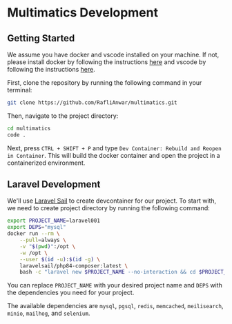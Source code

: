 # Multimatics Development

## Getting Started

We assume you have docker and vscode installed on your machine. If not, please install docker by following the instructions [here](https://docs.docker.com/get-docker/) and vscode by following the instructions [here](https://code.visualstudio.com/download).

First, clone the repository by running the following command in your terminal:

```bash
git clone https://github.com/RafliAnwar/multimatics.git
```

Then, navigate to the project directory:

```bash
cd multimatics
code .
```

Next, press `CTRL + SHIFT + P` and type `Dev Container: Rebuild and Reopen in Container`. This will build the docker container and open the project in a containerized environment.

## Laravel Development

We'll use [Laravel Sail](https://laravel.com/docs/11.x/sail) to create devcontainer for our project. To start with, we need to create project directory by running the following command:

```bash
export PROJECT_NAME=laravel001
export DEPS="mysql"
docker run --rm \
    --pull=always \
    -v "$(pwd)":/opt \
    -w /opt \
    --user $(id -u):$(id -g) \
    laravelsail/php84-composer:latest \
    bash -c "laravel new $PROJECT_NAME --no-interaction && cd $PROJECT_NAME && php ./artisan sail:install --with=$DEPS"
```

You can replace `PROJECT_NAME` with your desired project name and `DEPS` with the dependencies you need for your project. 

The available dependencies are `mysql`, `pgsql`, `redis`, `memcached`, `meilisearch`, `minio`, `mailhog`, and `selenium`.
